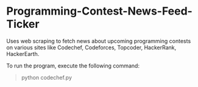 Programming-Contest-News-Feed-Ticker
====================================

Uses web scraping to fetch news about upcoming programming contests on various sites like Codechef, Codeforces, Topcoder, HackerRank, HackerEarth.

To run the program, execute the following command:
> python codechef.py
